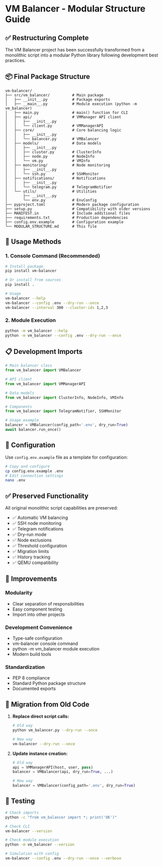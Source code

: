 # VM Balancer - Modular Structure Guide

## ✅ Restructuring Complete

The VM Balancer project has been successfully transformed from a monolithic script into a modular Python library following development best practices.

## 📦 Final Package Structure

```
vm-balancer/
├── src/vm_balancer/          # Main package
│   ├── __init__.py           # Package exports
│   ├── __main__.py           # Module execution (python -m vm_balancer)
│   ├── main.py               # main() function for CLI
│   ├── api/                  # VMManager API client
│   │   ├── __init__.py
│   │   └── client.py         # VMManagerAPI
│   ├── core/                 # Core balancing logic
│   │   ├── __init__.py
│   │   └── balancer.py       # VMBalancer
│   ├── models/               # Data models
│   │   ├── __init__.py
│   │   ├── cluster.py        # ClusterInfo
│   │   ├── node.py           # NodeInfo
│   │   └── vm.py             # VMInfo
│   ├── monitoring/           # Node monitoring
│   │   ├── __init__.py
│   │   └── ssh.py            # SSHMonitor
│   ├── notifications/        # Notifications
│   │   ├── __init__.py
│   │   └── telegram.py       # TelegramNotifier
│   └── utils/                # Utilities
│       ├── __init__.py
│       └── env.py            # EnvConfig
├── pyproject.toml            # Modern package configuration
├── setup.py                  # Compatibility with older versions
├── MANIFEST.in               # Include additional files
├── requirements.txt          # Production dependencies
├── config.env.example        # Configuration example
└── MODULAR_STRUCTURE.md      # This file
```

## 🚀 Usage Methods

### 1. Console Command (Recommended)
```bash
# Install package
pip install vm-balancer

# Or install from sources
pip install .

# Usage
vm-balancer --help
vm-balancer --config .env --dry-run --once
vm-balancer --interval 300 --cluster-ids 1,2,3
```

### 2. Module Execution
```bash
python -m vm_balancer --help
python -m vm_balancer --config .env --dry-run --once
```

## 📋 Development Imports

```python
# Main balancer class
from vm_balancer import VMBalancer

# API client
from vm_balancer import VMManagerAPI

# Data models
from vm_balancer import ClusterInfo, NodeInfo, VMInfo

# Components
from vm_balancer import TelegramNotifier, SSHMonitor

# Usage example
balancer = VMBalancer(config_path='.env', dry_run=True)
await balancer.run_once()
```

## 🔧 Configuration

Use `config.env.example` file as a template for configuration:

```bash
# Copy and configure
cp config.env.example .env
# Edit connection settings
nano .env
```

## ✅ Preserved Functionality

All original monolithic script capabilities are preserved:

- ✅ Automatic VM balancing
- ✅ SSH node monitoring
- ✅ Telegram notifications
- ✅ Dry-run mode
- ✅ Node exclusions
- ✅ Threshold configuration
- ✅ Migration limits
- ✅ History tracking
- ✅ QEMU compatibility

## 🎁 Improvements

### Modularity
- Clear separation of responsibilities
- Easy component testing
- Import into other projects

### Development Convenience
- Type-safe configuration
- vm-balancer console command
- python -m vm_balancer module execution
- Modern build tools

### Standardization
- PEP 8 compliance
- Standard Python package structure
- Documented exports

## 🔄 Migration from Old Code

1. **Replace direct script calls:**
   ```bash
   # Old way
   python vm_balancer.py --dry-run --once
   
   # New way
   vm-balancer --dry-run --once
   ```

2. **Update instance creation:**
   ```python
   # Old way
   api = VMManagerAPI(host, user, pass)
   balancer = VMBalancer(api, dry_run=True, ...)
   
   # New way
   balancer = VMBalancer(config_path='.env', dry_run=True)
   ```

## 🧪 Testing

```bash
# Check imports
python -c "from vm_balancer import *; print('OK')"

# Check CLI
vm-balancer --version

# Check module execution  
python -m vm_balancer --version

# Simulation with config
vm-balancer --config .env --dry-run --once --verbose
```
